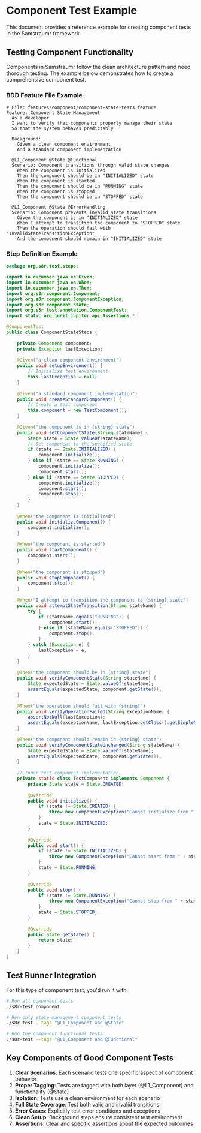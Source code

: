# Component Test Example

This document provides a reference example for creating component tests in the Samstraumr framework.

## Testing Component Functionality

Components in Samstraumr follow the clean architecture pattern and need thorough testing. The example below demonstrates how to create a comprehensive component test.

### BDD Feature File Example

```gherkin
# File: features/component/component-state-tests.feature
Feature: Component State Management
  As a developer
  I want to verify that components properly manage their state
  So that the system behaves predictably

  Background:
    Given a clean component environment
    And a standard component implementation

  @L1_Component @State @Functional
  Scenario: Component transitions through valid state changes
    When the component is initialized
    Then the component should be in "INITIALIZED" state
    When the component is started
    Then the component should be in "RUNNING" state
    When the component is stopped
    Then the component should be in "STOPPED" state

  @L1_Component @State @ErrorHandling
  Scenario: Component prevents invalid state transitions
    Given the component is in "INITIALIZED" state
    When I attempt to transition the component to "STOPPED" state
    Then the operation should fail with "InvalidStateTransitionException"
    And the component should remain in "INITIALIZED" state
```

### Step Definition Example

```java
package org.s8r.test.steps;

import io.cucumber.java.en.Given;
import io.cucumber.java.en.When;
import io.cucumber.java.en.Then;
import org.s8r.component.Component;
import org.s8r.component.ComponentException;
import org.s8r.component.State;
import org.s8r.test.annotation.ComponentTest;
import static org.junit.jupiter.api.Assertions.*;

@ComponentTest
public class ComponentStateSteps {
    
    private Component component;
    private Exception lastException;
    
    @Given("a clean component environment")
    public void setupEnvironment() {
        // Initialize test environment
        this.lastException = null;
    }
    
    @Given("a standard component implementation")
    public void createStandardComponent() {
        // Create a test component
        this.component = new TestComponent();
    }
    
    @Given("the component is in {string} state")
    public void setComponentState(String stateName) {
        State state = State.valueOf(stateName);
        // Set component to the specified state
        if (state == State.INITIALIZED) {
            component.initialize();
        } else if (state == State.RUNNING) {
            component.initialize();
            component.start();
        } else if (state == State.STOPPED) {
            component.initialize();
            component.start();
            component.stop();
        }
    }
    
    @When("the component is initialized")
    public void initializeComponent() {
        component.initialize();
    }
    
    @When("the component is started")
    public void startComponent() {
        component.start();
    }
    
    @When("the component is stopped")
    public void stopComponent() {
        component.stop();
    }
    
    @When("I attempt to transition the component to {string} state")
    public void attemptStateTransition(String stateName) {
        try {
            if (stateName.equals("RUNNING")) {
                component.start();
            } else if (stateName.equals("STOPPED")) {
                component.stop();
            }
        } catch (Exception e) {
            lastException = e;
        }
    }
    
    @Then("the component should be in {string} state")
    public void verifyComponentState(String stateName) {
        State expectedState = State.valueOf(stateName);
        assertEquals(expectedState, component.getState());
    }
    
    @Then("the operation should fail with {string}")
    public void verifyOperationFailed(String exceptionName) {
        assertNotNull(lastException);
        assertEquals(exceptionName, lastException.getClass().getSimpleName());
    }
    
    @Then("the component should remain in {string} state")
    public void verifyComponentStateUnchanged(String stateName) {
        State expectedState = State.valueOf(stateName);
        assertEquals(expectedState, component.getState());
    }
    
    // Inner test component implementation
    private static class TestComponent implements Component {
        private State state = State.CREATED;
        
        @Override
        public void initialize() {
            if (state != State.CREATED) {
                throw new ComponentException("Cannot initialize from " + state);
            }
            state = State.INITIALIZED;
        }
        
        @Override
        public void start() {
            if (state != State.INITIALIZED) {
                throw new ComponentException("Cannot start from " + state);
            }
            state = State.RUNNING;
        }
        
        @Override
        public void stop() {
            if (state != State.RUNNING) {
                throw new ComponentException("Cannot stop from " + state);
            }
            state = State.STOPPED;
        }
        
        @Override
        public State getState() {
            return state;
        }
    }
}
```

## Test Runner Integration

For this type of component test, you'd run it with:

```bash
# Run all component tests
./s8r-test component

# Run only state management component tests
./s8r-test --tags "@L1_Component and @State"

# Run the component functional tests
./s8r-test --tags "@L1_Component and @Functional"
```

## Key Components of Good Component Tests

1. **Clear Scenarios**: Each scenario tests one specific aspect of component behavior
2. **Proper Tagging**: Tests are tagged with both layer (@L1_Component) and functionality (@State)
3. **Isolation**: Tests use a clean environment for each scenario
4. **Full State Coverage**: Test both valid and invalid transitions
5. **Error Cases**: Explicitly test error conditions and exceptions
6. **Clean Setup**: Background steps ensure consistent test environment
7. **Assertions**: Clear and specific assertions about the expected outcomes